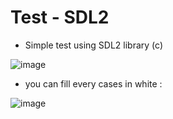 # Test - SDL2
- Simple test using SDL2 library (c)


![image](https://zupimages.net/up/22/36/up2z.png)
- you can fill every cases in white :


![image](https://zupimages.net/up/22/36/io9x.png)
